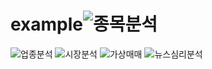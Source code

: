 # example![종목분석](https://github.com/user-attachments/assets/b54e94c1-d284-4427-b5d8-143b4db9a3b8)
![업종분석](https://github.com/user-attachments/assets/adfea89e-0fcd-4963-aef8-6cf3ca1e9f8e)
![시장분석](https://github.com/user-attachments/assets/a5d51df4-3bd3-4efc-83df-b4caa2cd6443)
![가상매매](https://github.com/user-attachments/assets/35251264-beff-4700-816f-57722b82fa1e)
![뉴스심리분석](https://github.com/user-attachments/assets/64c8b4d8-a228-42cc-a9ee-08bb87dc17f0)

